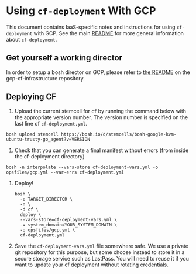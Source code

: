 # Using `cf-deployment` With GCP
This document contains IaaS-specific notes and instructions for using `cf-deployment` with GCP. See the main [README](https://github.com/cloudfoundry/cf-deployment/blob/master/README.md) for more general information about `cf-deployment`.

## Get yourself a working director

In order to setup a bosh director on GCP, please refer to [the README](https://github.com/cloudfoundry-incubator/cf-gcp-infrastructure/blob/master/README.md) on the gcp-cf-infrastructure repository.

## Deploying CF
1. Upload the current stemcell for `cf` by running the command below with the appropriate version number. The version number is specified on the last line of `cf-deployment.yml`.
  ```
  bosh upload stemcell https://bosh.io/d/stemcells/bosh-google-kvm-ubuntu-trusty-go_agent?v=VERSION
  ```
1. Check that you can generate a final manifest without errors (from inside the cf-deployment directory)
  ```
  bosh -n interpolate --vars-store cf-deployment-vars.yml -o opsfiles/gcp.yml --var-errs cf-deployment.yml
  ```
1. Deploy!

   ```
   bosh \
     -e TARGET_DIRECTOR \
     -n \
     -d cf \
     deploy \
     --vars-store=cf-deployment-vars.yml \
     -v system_domain=YOUR_SYSTEM_DOMAIN \
     -o opsfiles/gcp.yml \
     cf-deployment.yml
   ```
   
1. Save the `cf-deployment-vars.yml` file somewhere safe.  We use a private git repository for this purpose, but some choose instead to store it in a secure storage service such as LastPass.  You will need to reuse it if you want to update your cf deployment without rotating credentials.
